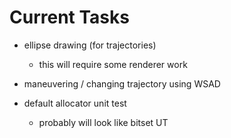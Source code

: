 # **Current Tasks**
* ellipse drawing (for trajectories)
    * this will require some renderer work
* maneuvering / changing trajectory using WSAD

* default allocator unit test
    * probably will look like bitset UT

